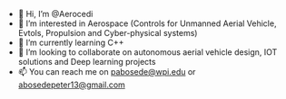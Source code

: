 - 👋 Hi, I’m @Aerocedi
- 👀 I’m interested in Aerospace (Controls for Unmanned Aerial Vehicle, Evtols, Propulsion and Cyber-physical systems)
- 🌱 I’m currently learning C++
- 💞️ I’m looking to collaborate on autonomous aerial vehicle design, IOT solutions and Deep learning projects
- 📫 You can reach me on pabosede@wpi.edu or abosedepeter13@gmail.com

<!---
Aerocedi/Aerocedi is a ✨ special ✨ repository because its `README.md` (this file) appears on your GitHub profile.
You can click the Preview link to take a look at your changes.
--->
